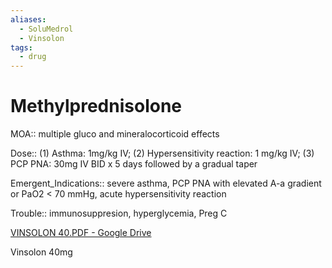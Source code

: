 ```yaml
---
aliases:
  - SoluMedrol
  - Vinsolon
tags:
  - drug
---
```

# Methylprednisolone  
  
MOA:: multiple gluco and mineralocorticoid effects  
  
Dose:: (1) Asthma: 1mg/kg IV; (2) Hypersensitivity reaction: 1 mg/kg IV; (3) PCP PNA: 30mg IV BID x 5 days followed by a gradual taper  
  
Emergent_Indications:: severe asthma, PCP PNA with elevated A-a gradient or PaO2 < 70 mmHg, acute hypersensitivity reaction  
  
Trouble:: immunosuppresion, hyperglycemia, Preg C  
  
[VINSOLON 40.PDF - Google Drive](https://drive.google.com/file/d/1gxyPzxPnmcHcGsdZZAU3vI5KyW_cMb9Z/view)  
  
Vinsolon 40mg